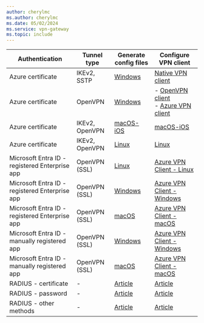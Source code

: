 ```yaml
---
author: cherylmc
ms.author: cherylmc
ms.date: 05/02/2024
ms.service: vpn-gateway
ms.topic: include
---
```


| Authentication | Tunnel type |Generate config files| Configure VPN client |
| --- | --- | --- |---| 
| Azure certificate | IKEv2, SSTP   |  [Windows](../articles/vpn-gateway/point-to-site-vpn-client-cert-windows.md)| [Native VPN client](../articles/vpn-gateway/point-to-site-vpn-client-certificate-windows-native.md)
| Azure certificate | OpenVPN  | [Windows](../articles/vpn-gateway/point-to-site-vpn-client-cert-windows.md)|- [OpenVPN client](../articles/vpn-gateway/point-to-site-vpn-client-certificate-windows-openvpn-client.md)<br>- [Azure VPN client](../articles/vpn-gateway/point-to-site-vpn-client-certificate-windows-azure-vpn-client.md)
| Azure certificate | IKEv2, OpenVPN  | [macOS-iOS](../articles/vpn-gateway/point-to-site-vpn-client-cert-mac.md)|[macOS-iOS](../articles/vpn-gateway/point-to-site-vpn-client-cert-mac.md)|
| Azure certificate |  IKEv2, OpenVPN  | [Linux](../articles/vpn-gateway/point-to-site-vpn-client-cert-linux.md) |[Linux](../articles/vpn-gateway/point-to-site-vpn-client-cert-linux.md) |
| Microsoft Entra ID - registered Enterprise app | OpenVPN (SSL) | [Linux](../articles/vpn-gateway/point-to-site-entra-registered-app.md)| [Azure VPN Client - Linux](../articles/vpn-gateway/point-to-site-entra-vpn-client-linux.md) |
| Microsoft Entra ID - registered Enterprise app | OpenVPN (SSL) | [Windows](../articles/vpn-gateway/point-to-site-entra-registered-app.md)| [Azure VPN Client - Windows](../articles/vpn-gateway/point-to-site-entra-vpn-client-linux.md) |
| Microsoft Entra ID - registered Enterprise app | OpenVPN (SSL) | [macOS](../articles/vpn-gateway/point-to-site-entra-registered-app.md)| [Azure VPN Client - macOS](../articles/vpn-gateway/point-to-site-entra-vpn-client-linux.md) |
| Microsoft Entra ID - manually registered app |OpenVPN (SSL) | [Windows](../articles/vpn-gateway/openvpn-azure-ad-client.md) |[Azure VPN Client - Windows](../articles/vpn-gateway/openvpn-azure-ad-client.md) |
| Microsoft Entra ID - manually registered app| OpenVPN (SSL)| [macOS](../articles/vpn-gateway/openvpn-azure-ad-client-mac.md) |[Azure VPN Client - macOS](../articles/vpn-gateway/openvpn-azure-ad-client-mac.md) |
| RADIUS - certificate |  - | [Article](../articles/vpn-gateway/point-to-site-vpn-client-configuration-radius-certificate.md)|[Article](../articles/vpn-gateway/point-to-site-vpn-client-configuration-radius-certificate.md)|
| RADIUS -  password | - | [Article](../articles/vpn-gateway/point-to-site-vpn-client-configuration-radius-password.md)|[Article](../articles/vpn-gateway/point-to-site-vpn-client-configuration-radius-password.md)|
| RADIUS - other methods |  - | [Article](../articles/vpn-gateway/point-to-site-vpn-client-configuration-radius-other.md)|[Article](../articles/vpn-gateway/point-to-site-vpn-client-configuration-radius-other.md)|
